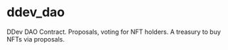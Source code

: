 # ddev_dao

DDev DAO Contract. Proposals, voting for NFT holders. A treasury to buy NFTs via proposals.  